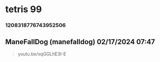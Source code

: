 # tetris 99
### 1208318776743952506
## ManeFallDog (manefalldog) 02/17/2024 07:47 

> youtu.be/xqGGLhE3I-E

